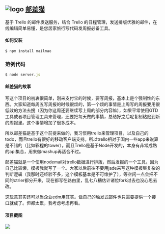 ![logo](http://ww3.sinaimg.cn/large/61ff0de3jw1e6jccxfhgvj202s039t8j.jpg) [邮差猫](http://mailmao.com)
---

基于 Trello 的邮件发送服务，结合 Trello 的日程管理，发送排版优雅的邮件，在线编辑简单易懂，是您居家旅行写代码发周报必备工具。

#### 如何安装
````
$ npm install mailmao
````

### 范例代码

````javascript
$ node server.js
````

#### 邮差猫的故事

写这个项目的初衷很简单，刚来支付宝的时候，要写周报，基本上是个强制性的东西。大家知道每周五写周报的时候很烦的，第一个烦的事情是上周写的周报要用很低效的方法去搜（因为你这周还要继续写上周的部分内容嘛），如果平常使用GTD工具或者项目管理工具来管理，还要把每天做的事情，总结好之后呢复制粘贴到新的周报里。这个事情增加了很多成本。

所以邮差猫是基于这个前提来做的，我习惯用trello来管理项目，以及自己的todo，而且trello有很好的移动客户端支持。所以trello相对于国内一些app来说算是不错的（比如彩程的tower），而且Trello是基于Node开发的，本身有非常成熟的api集合，用来做mashup再适合不过。

邮差猫就是一个使用nodemail对trello数据进行排版，然后发报的一个工具。因为自己比较懒，模板我就写了一个。大家以后前往不要用jade来写这种模板层复杂的判断逻辑（我那时还经验不多，这个模板基本是不可维护了），等空闲一点会把不同的ctrler都分开来，现在都写在路由里，乱七八糟估计诸位fork过去也没心思去改。

这玩意其实还可以当企业edm用其实。做自己的触发式邮件也只需要提供一个接口就成了。但都太累，我考虑考虑再看。

#### 项目截图

![](http://ww3.sinaimg.cn/large/61ff0de3jw1e6jcdq2fetj20dw0bg0uc.jpg)
